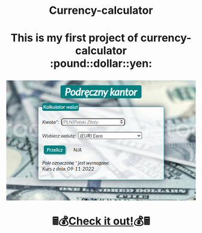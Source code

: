 <h1 align="center">Currency-calculator<h1>

<div align="center">This is my first project of currency-calculator</div>

<div align="center">:pound::dollar::yen:

![Screenshot](https://raw.githubusercontent.com/tamahawk1908/Currency-calculator/main/images/currency-calculator.png)

&#128425;:moneybag:[Check it out!](https://tamahawk1908.github.io/Currency-calculator/):moneybag:&#128425;
</div>
